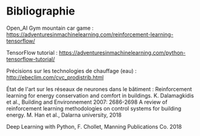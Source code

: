 # Bibliographie 

Open_AI Gym mountain car game : https://adventuresinmachinelearning.com/reinforcement-learning-tensorflow/

TensorFlow tutorial : https://adventuresinmachinelearning.com/python-tensorflow-tutorial/

Précisions sur les technologies de chauffage (eau) : http://ebeclim.com/cvc_prodistrib.html

État de l'art sur les réseaux de neurones dans le bâtiment : 
    Reinforcement learning for energy conservation and comfort in buildings. K. Dalamagkidis et al., Building and Environnement 2007: 2686-2698
    A review of reinforcement learning methodologies on control systems for building energy. M. Han et al., Dalarna university, 2018

Deep Learning with Python, F. Chollet, Manning Publications Co. 2018 
